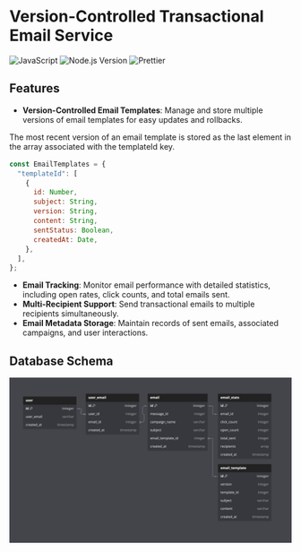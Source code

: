 # Version-Controlled Transactional Email Service
![JavaScript](https://img.shields.io/badge/JavaScript-ESLint-brightgreen)
![Node.js Version](https://img.shields.io/badge/Node.js-18.x-brightgreen)
![Prettier](https://img.shields.io/badge/Prettier-enabled-brightgreen)

## Features

- **Version-Controlled Email Templates**: Manage and store multiple versions of email templates for easy updates and rollbacks.

The most recent version of an email template is stored as the last element in the array associated with the templateId key.
```javascript
const EmailTemplates = {
  "templateId": [
    {
      id: Number,
      subject: String,
      version: String,
      content: String,
      sentStatus: Boolean,
      createdAt: Date,
    },
  ],
};
```

- **Email Tracking**: Monitor email performance with detailed statistics, including open rates, click counts, and total emails sent.
- **Multi-Recipient Support**: Send transactional emails to multiple recipients simultaneously.
- **Email Metadata Storage**: Maintain records of sent emails, associated campaigns, and user interactions.

## Database Schema

![Database Schema](images/database-schema.png)